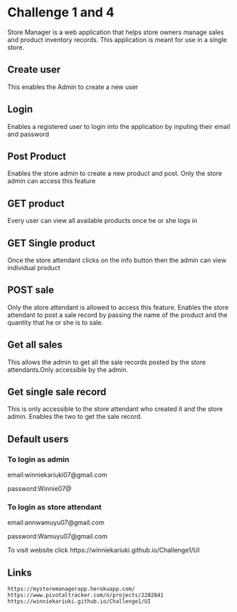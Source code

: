 # Challenge 1 and 4
Store Manager is a web application that helps store owners manage sales and product inventory records. This application is meant for use in a single store.
<h2>Create user</h2>
<p>This enables the Admin to create a new user</p>

<h2>Login</h2>
<p>Enables a registered user to login into the application by inputing their email and password</p>
<h2>Post Product </h2>
<p>Enables the store admin to create a new product and post.
Only the store admin can access this feature</p>
<h2>GET product</h2>
<p>Every user can view all available products once he or she logs in</p>
<h2>GET Single product</h2>
<p>Once the store attendant clicks on the info button then the admin can view individual product</p>
<h2>POST sale </h2>
<p>Only the store attendant is allowed to access this feature.
Enables the store attendant to post a sale record by passing the name of the product and the quantity that he or she is to sale.</p>
<h2>Get all sales </h2>
<p>This allows the admin to get all the sale records posted
by the store attendants.Only accessible by the admin.
</p>
<h2>Get single sale record </h2>
<P>This is  only accessible to the store attendant who created it and the store admin.
Enables the two to get the sale record.
</p>

<div>
  <h2>Default users</h2>
  <h3>To login as admin</h3>
  <p>email:winniekariuki07@gmail.com</p>
  <p>password:Winnie07@</p>
  <h3>To login as store attendant</h3>
  <p>email:annwamuyu07@gmail.com</p>
  <p>password:Wamuyu07@gmail.com</p>
  <p>To visit website click  https://winniekariuki.github.io/Challenge1/UI </p>
  <h2>Links</h2>
 
    https://mystoremanagerapp.herokuapp.com/
    https://www.pivotaltracker.com/n/projects/2202841
    https://winniekariuki.github.io/Challenge1/UI
  
</div>

